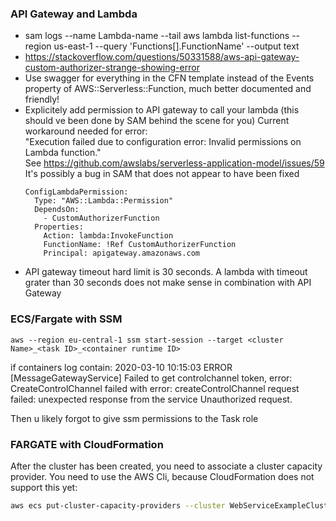 ### API Gateway and Lambda
- sam logs --name Lambda-name --tail
  aws lambda list-functions --region us-east-1 --query 'Functions[].FunctionName' --output text
- https://stackoverflow.com/questions/50331588/aws-api-gateway-custom-authorizer-strange-showing-error
- Use swagger for everything in the CFN template instead of the Events property of AWS::Serverless::Function, much better documented and friendly!
- Explicitely add permission to API gateway to call your lambda (this should ve been done by SAM behind the scene for you)
  Current workaround needed for error:  
  "Execution failed due to configuration error: Invalid permissions on Lambda function."  
  See https://github.com/awslabs/serverless-application-model/issues/59  
  It's possibly a bug in SAM that does not appear to have been fixed  
  ```
  ConfigLambdaPermission:
    Type: "AWS::Lambda::Permission"
    DependsOn:
      - CustomAuthorizerFunction
    Properties:
      Action: lambda:InvokeFunction
      FunctionName: !Ref CustomAuthorizerFunction
      Principal: apigateway.amazonaws.com
  ```    
- API gateway timeout hard limit is 30 seconds. A lambda with timeout grater than 30 seconds does
  not make sense in combination with API Gateway

### ECS/Fargate with SSM 
```
aws --region eu-central-1 ssm start-session --target <cluster Name>_<task ID>_<container runtime ID>
```

if containers log contain:
2020-03-10 10:15:03 ERROR [MessageGatewayService] Failed to get controlchannel token, error: CreateControlChannel failed with error: createControlChannel request failed: unexpected response from the service <BadRequest xmlns=""><message>Unauthorized request.</message></BadRequest>

Then u likely forgot to give ssm permissions to the Task role

### FARGATE with CloudFormation
After the cluster has been created, you need to associate  a cluster capacity provider.
You need to use the AWS Cli, because CloudFormation does not support this yet:
```bash
aws ecs put-cluster-capacity-providers --cluster WebServiceExampleCluster --capacity-providers FARGATE --default-capacity-provider-strategy capacityProvider=FARGATE,weight=1
```

